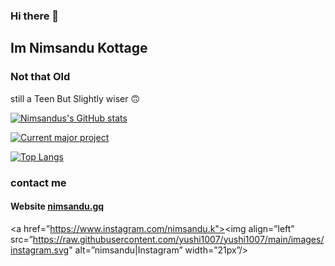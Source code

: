 ### Hi there 👋

## Im Nimsandu Kottage

### Not that Old
still a Teen
But Slightly wiser 🙃

[![Nimsandus's GitHub stats](https://github-readme-stats.vercel.app/api?username=nimsandu&show_icons=true&theme=cobalt)](https://github.com/anuraghazra/github-readme-stats)

[![Current major project](https://github-readme-stats.vercel.app/api/pin/?username=nimsandu&repo=spicetify-bloom&theme=cobalt)](https://github.com/anuraghazra/github-readme-stats)

[![Top Langs](https://github-readme-stats.vercel.app/api/top-langs/?username=nimsandu&theme=cobalt&layout=compact)](https://github.com/anuraghazra/github-readme-stats)

### contact me
#### Website [nimsandu.gq](https://nimsandu.gq)

<a href=”https://www.instagram.com/nimsandu.k"><img align=”left” src=”https://raw.githubusercontent.com/yushi1007/yushi1007/main/images/instagram.svg" alt=”nimsandu|Instagram” width=”21px”/></a>

<!--
**nimsandu/nimsandu** is a ✨ _special_ ✨ repository because its `README.md` (this file) appears on your GitHub profile.

Here are some ideas to get you started:

- 🔭 I’m currently working on ...
- 🌱 I’m currently learning ...
- 👯 I’m looking to collaborate on ...
- 🤔 I’m looking for help with ...
- 💬 Ask me about ...
- 📫 How to reach me: ...
- 😄 Pronouns: ...
- ⚡ Fun fact: ...
-->
